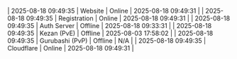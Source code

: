| 2025-08-18 09:49:35 | Website | Online | 2025-08-18 09:49:31 |
| 2025-08-18 09:49:35 | Registration | Online | 2025-08-18 09:49:31 |
| 2025-08-18 09:49:35 | Auth Server | Offline | 2025-08-18 09:33:31 |
| 2025-08-18 09:49:35 | Kezan (PvE) | Offline | 2025-08-03 17:58:02 |
| 2025-08-18 09:49:35 | Gurubashi (PvP) | Offline | N/A |
| 2025-08-18 09:49:35 | Cloudflare | Online | 2025-08-18 09:49:31 |
